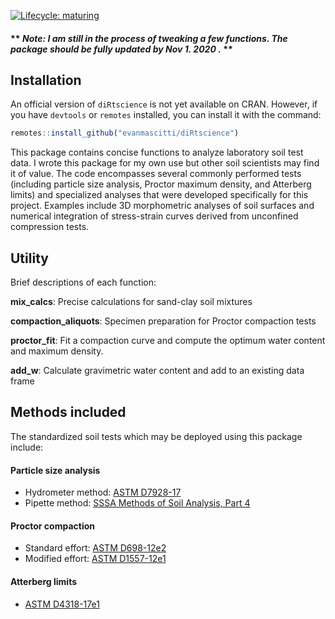 
<!-- README.md is generated from README.Rmd. Please edit that file -->

<!-- badges: start -->

[![Lifecycle:
maturing](https://img.shields.io/badge/lifecycle-maturing-blue.svg)](https://www.tidyverse.org/lifecycle/#maturing)
<!-- badges: end -->

#### \*\* *Note: I am still in the process of tweaking a few functions. The package should be fully updated by Nov 1. 2020 .* \*\*

## Installation

An official version of `diRtscience` is not yet available on CRAN.
However, if you have `devtools` or `remotes` installed, you can install
it with the command:

``` r
remotes::install_github("evanmascitti/diRtscience")
```

This package contains concise functions to analyze laboratory soil test
data. I wrote this package for my own use but other soil scientists may
find it of value. The code encompasses several commonly performed tests
(including particle size analysis, Proctor maximum density, and
Atterberg limits) and specialized analyses that were developed
specifically for this project. Examples include 3D morphometric analyses
of soil surfaces and numerical integration of stress-strain curves
derived from unconfined compression tests.

<!-- The best way to learn about this package is through the vignettes  -->

<!-- un-comment this line once the vignettes are added  -->

## Utility

Brief descriptions of each function:

**mix\_calcs**: Precise calculations for sand-clay soil mixtures

**compaction\_aliquots**: Specimen preparation for Proctor compaction
tests

**proctor\_fit**: Fit a compaction curve and compute the optimum water
content and maximum density.

**add\_w**: Calculate gravimetric water content and add to an existing
data frame

## Methods included

The standardized soil tests which may be deployed using this package
include:

#### Particle size analysis

  - Hydrometer method: [ASTM
    D7928-17](https://www.astm.org/Standards/D7928.htm)
  - Pipette method: [SSSA Methods of Soil Analysis,
    Part 4](https://www.wiley.com/en-us/Methods+of+Soil+Analysis%2C+Part+4%3A+Physical+Methods-p-9780891188933)

#### Proctor compaction

  - Standard effort: [ASTM
    D698-12e2](https://www.astm.org/Standards/D698.htm)
  - Modified effort: [ASTM
    D1557-12e1](https://www.astm.org/Standards/D1557)

#### Atterberg limits

  - [ASTM D4318-17e1](https://www.astm.org/Standards/D4318)

